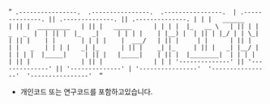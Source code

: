 “`
.----------------.  .----------------.  .----------------. 
| .--------------. || .--------------. || .--------------. |
| |   ______     | || |  _________   | || |   _____      | |
| |  |_   __ \   | || | |  _   _  |  | || |  |_   _|     | |
| |    | |__) |  | || | |_/ | | \_|  | || |    | |       | |
| |    |  ___/   | || |     | |      | || |    | |   _   | |
| |   _| |_      | || |    _| |_     | || |   _| |__/ |  | |
| |  |_____|     | || |   |_____|    | || |  |________|  | |
| |              | || |              | || |              | |
| '--------------' || '--------------' || '--------------' |
 '----------------'  '----------------'  '----------------' 
“`

+ 개인코드 또는 연구코드를 포함하고있습니다.
